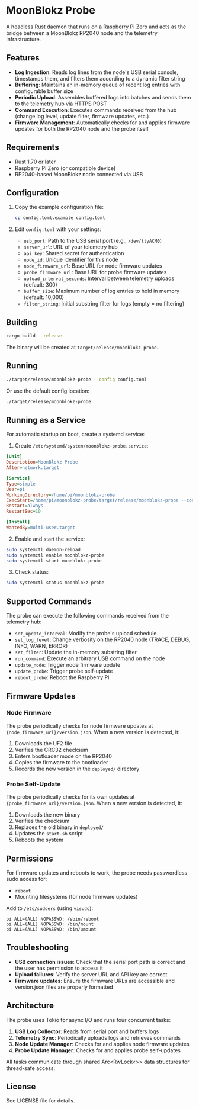 # MoonBlokz Probe

A headless Rust daemon that runs on a Raspberry Pi Zero and acts as the bridge between a MoonBlokz RP2040 node and the telemetry infrastructure.

## Features

- **Log Ingestion**: Reads log lines from the node's USB serial console, timestamps them, and filters them according to a dynamic filter string
- **Buffering**: Maintains an in-memory queue of recent log entries with configurable buffer size
- **Periodic Upload**: Assembles buffered logs into batches and sends them to the telemetry hub via HTTPS POST
- **Command Execution**: Executes commands received from the hub (change log level, update filter, firmware updates, etc.)
- **Firmware Management**: Automatically checks for and applies firmware updates for both the RP2040 node and the probe itself

## Requirements

- Rust 1.70 or later
- Raspberry Pi Zero (or compatible device)
- RP2040-based MoonBlokz node connected via USB

## Configuration

1. Copy the example configuration file:
   ```bash
   cp config.toml.example config.toml
   ```

2. Edit `config.toml` with your settings:
   - `usb_port`: Path to the USB serial port (e.g., `/dev/ttyACM0`)
   - `server_url`: URL of your telemetry hub
   - `api_key`: Shared secret for authentication
   - `node_id`: Unique identifier for this node
   - `node_firmware_url`: Base URL for node firmware updates
   - `probe_firmware_url`: Base URL for probe firmware updates
   - `upload_interval_seconds`: Interval between telemetry uploads (default: 300)
   - `buffer_size`: Maximum number of log entries to hold in memory (default: 10,000)
   - `filter_string`: Initial substring filter for logs (empty = no filtering)

## Building

```bash
cargo build --release
```

The binary will be created at `target/release/moonblokz-probe`.

## Running

```bash
./target/release/moonblokz-probe --config config.toml
```

Or use the default config location:

```bash
./target/release/moonblokz-probe
```

## Running as a Service

For automatic startup on boot, create a systemd service:

1. Create `/etc/systemd/system/moonblokz-probe.service`:

```ini
[Unit]
Description=MoonBlokz Probe
After=network.target

[Service]
Type=simple
User=pi
WorkingDirectory=/home/pi/moonblokz-probe
ExecStart=/home/pi/moonblokz-probe/target/release/moonblokz-probe --config /home/pi/moonblokz-probe/config.toml
Restart=always
RestartSec=10

[Install]
WantedBy=multi-user.target
```

2. Enable and start the service:

```bash
sudo systemctl daemon-reload
sudo systemctl enable moonblokz-probe
sudo systemctl start moonblokz-probe
```

3. Check status:

```bash
sudo systemctl status moonblokz-probe
```

## Supported Commands

The probe can execute the following commands received from the telemetry hub:

- `set_update_interval`: Modify the probe's upload schedule
- `set_log_level`: Change verbosity on the RP2040 node (TRACE, DEBUG, INFO, WARN, ERROR)
- `set_filter`: Update the in-memory substring filter
- `run_command`: Execute an arbitrary USB command on the node
- `update_node`: Trigger node firmware update
- `update_probe`: Trigger probe self-update
- `reboot_probe`: Reboot the Raspberry Pi

## Firmware Updates

### Node Firmware

The probe periodically checks for node firmware updates at `{node_firmware_url}/version.json`. When a new version is detected, it:

1. Downloads the UF2 file
2. Verifies the CRC32 checksum
3. Enters bootloader mode on the RP2040
4. Copies the firmware to the bootloader
5. Records the new version in the `deployed/` directory

### Probe Self-Update

The probe periodically checks for its own updates at `{probe_firmware_url}/version.json`. When a new version is detected, it:

1. Downloads the new binary
2. Verifies the checksum
3. Replaces the old binary in `deployed/`
4. Updates the `start.sh` script
5. Reboots the system

## Permissions

For firmware updates and reboots to work, the probe needs passwordless sudo access for:

- `reboot`
- Mounting filesystems (for node firmware updates)

Add to `/etc/sudoers` (using `visudo`):

```
pi ALL=(ALL) NOPASSWD: /sbin/reboot
pi ALL=(ALL) NOPASSWD: /bin/mount
pi ALL=(ALL) NOPASSWD: /bin/umount
```

## Troubleshooting

- **USB connection issues**: Check that the serial port path is correct and the user has permission to access it
- **Upload failures**: Verify the server URL and API key are correct
- **Firmware updates**: Ensure the firmware URLs are accessible and version.json files are properly formatted

## Architecture

The probe uses Tokio for async I/O and runs four concurrent tasks:

1. **USB Log Collector**: Reads from serial port and buffers logs
2. **Telemetry Sync**: Periodically uploads logs and retrieves commands
3. **Node Update Manager**: Checks for and applies node firmware updates
4. **Probe Update Manager**: Checks for and applies probe self-updates

All tasks communicate through shared Arc<RwLock<>> data structures for thread-safe access.

## License

See LICENSE file for details.
